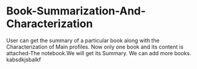 # Book-Summarization-And-Characterization
User can get the summary of a particular book along with the Characterization of Main profiles.
Now only one book and its content is attached-The notebook.We will get its Summary. We can add more books.
kabsdkjsbalkf
